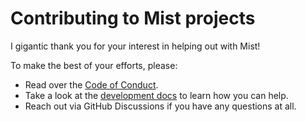 # Contributing to Mist projects

I gigantic thank you for your interest in helping out with Mist!

To make the best of your efforts, please:

- Read over the [Code of Conduct](CODE_OF_CONDUCT.md).
- Take a look at the [development docs](https://docs.mist.id/development/quick-start) to learn how you can help.
- Reach out via GitHub Discussions if you have any questions at all.
